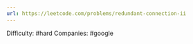 ```yaml
---
url: https://leetcode.com/problems/redundant-connection-ii
---
```


Difficulty: #hard
Companies: #google